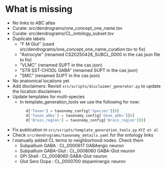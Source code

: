 # What is missing

- No links to ABC atlas
- Curate: src/dendrograms/one_concept_one_name.tsv
- Curate: src/dendrograms/CL_ontology_subset.tsv
- Duplicate labels 
  - "F M Glut" (used src/dendrograms/one_concept_one_name_curation.tsv to fix)
  - "Astrocyte" (renamed CS20250428_SUBCL_0000 in the cas json file to fix)
  - "VLMC" (renamed SUPT in the cas json)
  - "STR SST-CHODL GABA" (renamed SUPT in the cas json)
  - "SMC" (renamed SUPT in the cas json)
- No anatomical locations yet
- Add disclaimers: Revisit `src/scripts/disclaimer_generator.py` to update the location disclaimers
- Update templates for multi-species
  - In template_generation_tools we use the following for now:
  ```python
        d['Taxon'] = taxonomy_config['Species'][0]
        d['Taxon_abbv'] = taxonomy_config['Gene_abbv'][0]
        d['Brain_region'] = taxonomy_config['Brain_region'][0]
  ```
- Fix publication in `src/scripts/template_generation_tools.py` `XYZ et al`
- Check `src/dendrograms/taxonomy_details.yaml` for the ontology links
- I manually added CL terms to neighborhood nodes. Check them
  - Subpallium GABA : CL_0000617 GABAergic neuron
  - Subpallium GABA-Glut : CL_0008060 GABA-Glut neuron
  - GPi Shell : CL_0008060 GABA-Glut neuron
  - Glut Sero Dopa : CL_0000700 dopaminergic neuron

